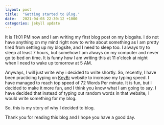 ```yaml
---
layout: post
title:  "Getting started to Blog."
date:   2021-04-08 22:30:12 +1000
categories: jekyll update
---
```

It is 11:01 PM now and I am writing my first blog post on my blogsite.
I do not have anything on my mind right now to write about something as I am pretty tired from setting up my blogsite, and I need to sleep too.
I always try to sleep at least 7 hours, but somehow I am always on my computer and never go to bed on time.
It is funny how I am writing this at 11 o'clock at night when I need to wake up tomorrow at 5 AM.

Anyways, I will just write why i decided to write shortly.
So, recently, I have been practicing typing on [KeyBr] website to increase my typing speed. I have managed to reach top speed
 of 72 Words Per minute. It is fun, but I decided to make it more fun, and I think you know what I am going to say. I have decided that instead
 of typing out random words in that website, I would write something for my blog.

So, this is my story of why I decided to blog.

Thank you for reading this blog and I hope you have a good day.








[KeyBr]: https://keybr.com


